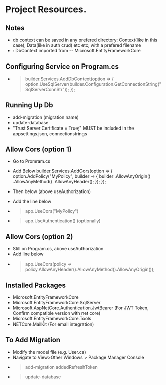 # Project Resources.

## Notes
- db context can be saved in any prefered directory: Context(like in this case), Data(like in auth crud) etc etc; with a prefered filename
- : DbContext imported from -- Microsoft.EntityFrameworkCore

## Configuring Service on Program.cs

- > builder.Services.AddDbContext<AppDbContext>(option =>
{
    option.UseSqlServer(builder.Configuration.GetConnectionString("SqlServerConnStr"));
});

## Running Up Db

- add-migration (migration name)
- update-database
- "Trust Server Certificate = True;" MUST be included in the appsettings.json, connectionstrings

## Allow Cors (option 1)

- Go to Promram.cs
- Add Below
builder.Services.AddCors(option =>
{
    option.AddPolicy("MyPolicy", builder =>
    {
        builder
        .AllowAnyOrigin()
        .AllowAnyMethod()
        .AllowAnyHeader();
    });
});

- Then below (above useAuthorization)
- Add the line below
- > app.UseCors("MyPolicy")
- > app.UseAuthentication() (optionally)

## Allow Cors (option 2)

- Still on Program.cs, above useAuthorization
- Add line below 
- > app.UseCors(policy => policy.AllowAnyHeader().AllowAnyMethod().AllowAnyOrigin());

## Installed Packages
- Microsoft.EntityFrameworkCore
- Microsoft.EntityFrameworkCore.SqlServer
- Microsoft.AspNetCore.Authentication.JwtBearer (For JWT Token, Confirm compatible version with net core)
- Microsoft.EntityFrameworkCore.Tools
- NETCore.MailKit (For email integration)

## To Add Migration
- Modify the model file (e.g. User.cs)
- Navigate to View>Other Windows > Package Manager Console
- > add-migration addedRefreshToken
- > update-database
